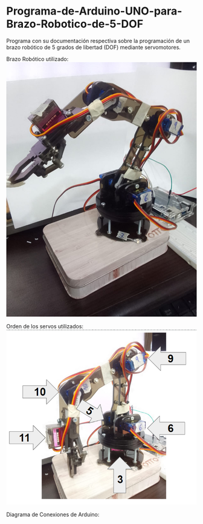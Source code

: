 # Programa-de-Arduino-UNO-para-Brazo-Robotico-de-5-DOF
Programa con su documentación respectiva sobre la programación de un brazo robótico de 5 grados de libertad (DOF) mediante servomotores.

Brazo Robótico utilizado:
![](https://github.com/DavidOyola2173/Programa-de-Arduino-UNO-para-Brazo-Robotico-de-5-DOF/blob/main/Imagenes/BrazoImagen2.jpeg)

Orden de los servos utilizados: 
![](https://github.com/DavidOyola2173/Programa-de-Arduino-UNO-para-Brazo-Robotico-de-5-DOF/blob/main/Imagenes/BrazoImagen.PNG)

Diagrama de Conexiones de Arduino:

